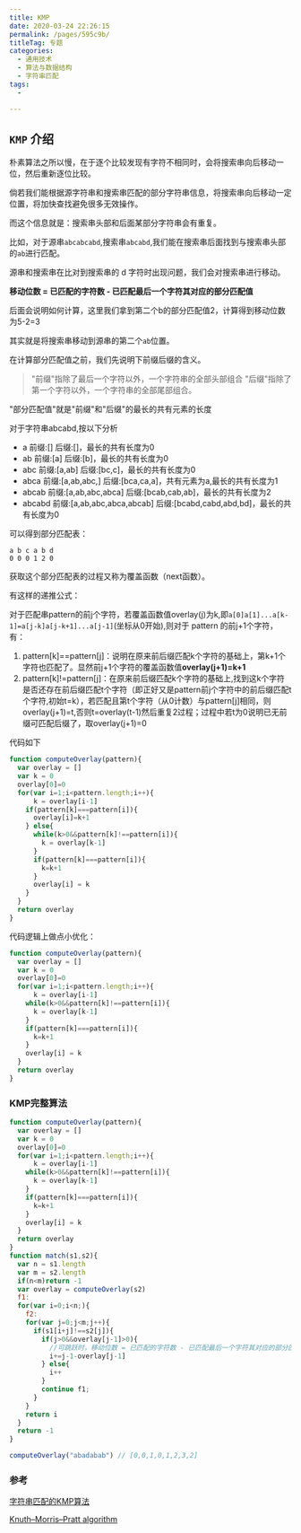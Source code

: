 ```yaml
---
title: KMP
date: 2020-03-24 22:26:15
permalink: /pages/595c9b/
titleTag: 专题
categories:
  - 通用技术
  - 算法与数据结构
  - 字符串匹配
tags:
  - 

---
```

## `KMP` 介绍

朴素算法之所以慢，在于逐个比较发现有字符不相同时，会将搜索串向后移动一位，然后重新逐位比较。

倘若我们能根据源字符串和搜索串匹配的部分字符串信息，将搜索串向后移动一定位置，将加快查找避免很多无效操作。

而这个信息就是：搜索串头部和后面某部分字符串会有重复。

比如，对于源串`abcabcabd`,搜索串`abcabd`,我们能在搜索串后面找到与搜索串头部的`ab`进行匹配。

源串和搜索串在比对到搜索串的 d 字符时出现问题，我们会对搜索串进行移动。

**移动位数 = 已匹配的字符数 - 已匹配最后一个字符其对应的部分匹配值**

后面会说明如何计算，这里我们拿到第二个b的部分匹配值2，计算得到移动位数为5-2=3

其实就是将搜索串移动到源串的第二个`ab`位置。

在计算部分匹配值之前，我们先说明下前缀后缀的含义。

> "前缀"指除了最后一个字符以外，一个字符串的全部头部组合
> "后缀"指除了第一个字符以外，一个字符串的全部尾部组合。

"部分匹配值"就是"前缀"和"后缀"的最长的共有元素的长度

对于字符串abcabd,按以下分析

- a 前缀:[] 后缀:[]，最长的共有长度为0
- ab 前缀:[a] 后缀:[b]，最长的共有长度为0
- abc 前缀:[a,ab] 后缀:[bc,c]，最长的共有长度为0
- abca 前缀:[a,ab,abc,] 后缀:[bca,ca,a]，共有元素为a,最长的共有长度为1
- abcab 前缀:[a,ab,abc,abca] 后缀:[bcab,cab,ab]，最长的共有长度为2
- abcabd 前缀:[a,ab,abc,abca,abcab] 后缀:[bcabd,cabd,abd,bd]，最长的共有长度为0

可以得到部分匹配表：
```
a b c a b d
0 0 0 1 2 0 
```

获取这个部分匹配表的过程又称为覆盖函数（next函数）。

有这样的递推公式：

对于匹配串pattern的前j个字符，若覆盖函数值overlay(j)为k,即`a[0]a[1]...a[k-1]=a[j-k]a[j-k+1]...a[j-1]`(坐标从0开始),则对于 pattern 的前j+1个字符，有：
1. pattern[k]==pattern[j]：说明在原来前后缀匹配k个字符的基础上，第k+1个字符也匹配了。显然前j+1个字符的覆盖函数值**overlay(j+1)=k+1**
2. pattern[k]!=pattern[j]：在原来前后缀匹配k个字符的基础上,找到这k个字符是否还存在前后缀匹配t个字符（即正好又是pattern前j个字符中的前后缀匹配t个字符,初始t=k），若匹配且第t个字符（从0计数）与pattern[j]相同，则overlay(j+1)=t,否则t=overlay(t-1)然后重复2过程；过程中若t为0说明已无前缀可匹配后缀了，取overlay(j+1)=0

代码如下
```js
function computeOverlay(pattern){
  var overlay = []
  var k = 0
  overlay[0]=0
  for(var i=1;i<pattern.length;i++){
	  k = overlay[i-1]
    if(pattern[k]===pattern[i]){
      overlay[i]=k+1
    } else{
      while(k>0&&pattern[k]!==pattern[i]){
        k = overlay[k-1]
      }
      if(pattern[k]===pattern[i]){
        k=k+1
      }
      overlay[i] = k
    }
  }
  return overlay
}
```

代码逻辑上做点小优化：
```js
function computeOverlay(pattern){
  var overlay = []
  var k = 0
  overlay[0]=0
  for(var i=1;i<pattern.length;i++){
	  k = overlay[i-1]
    while(k>0&&pattern[k]!==pattern[i]){
      k = overlay[k-1]
    }
    if(pattern[k]===pattern[i]){
      k=k+1
    }
    overlay[i] = k
  }
  return overlay
}
```

### KMP完整算法
```js
function computeOverlay(pattern){
  var overlay = []
  var k = 0
  overlay[0]=0
  for(var i=1;i<pattern.length;i++){
	  k = overlay[i-1]
    while(k>0&&pattern[k]!==pattern[i]){
      k = overlay[k-1]
    }
    if(pattern[k]===pattern[i]){
      k=k+1
    }
    overlay[i] = k
  }
  return overlay
}
function match(s1,s2){
  var n = s1.length
  var m = s2.length
  if(n<m)return -1
  var overlay = computeOverlay(s2)
  f1:
  for(var i=0;i<n;){
    f2:
    for(var j=0;j<m;j++){
      if(s1[i+j]!==s2[j]){
        if(j>0&&overlay[j-1]>0){
          //可跳跃时，移动位数 = 已匹配的字符数 - 已匹配最后一个字符其对应的部分匹配值
          i+=j-1-overlay[j-1]
        } else{
          i++
        }
        continue f1;
      }
    }
    return i
  }
  return -1
}
```
```js
computeOverlay("abadabab") // [0,0,1,0,1,2,3,2]
```

### 参考

<a href="http://www.ruanyifeng.com/blog/2013/05/Knuth%E2%80%93Morris%E2%80%93Pratt_algorithm.html">字符串匹配的KMP算法</a>

<a href="https://en.wikipedia.org/wiki/Knuth%E2%80%93Morris%E2%80%93Pratt_algorithm">Knuth–Morris–Pratt algorithm</a>
